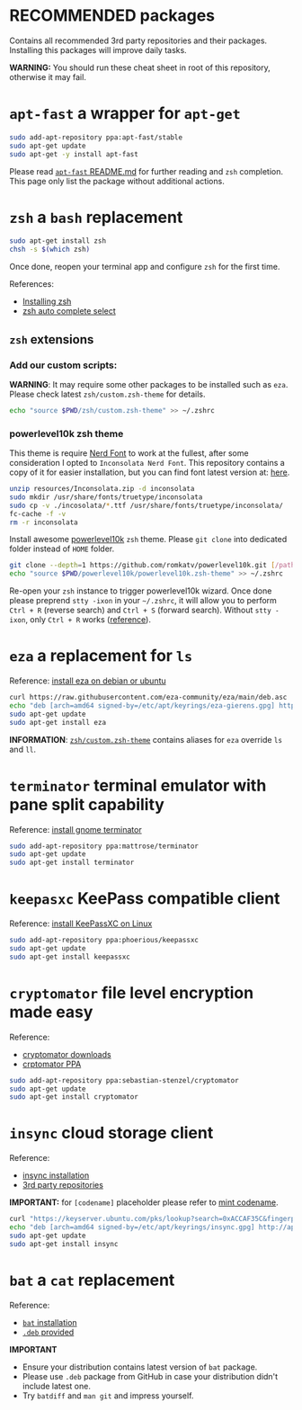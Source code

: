 # RECOMMENDED packages

Contains all recommended 3rd party repositories and their packages. Installing this packages will improve daily tasks.

**WARNING:** You should run these cheat sheet in root of this repository, otherwise it may fail.

# `apt-fast` a wrapper for `apt-get`

```sh
sudo add-apt-repository ppa:apt-fast/stable
sudo apt-get update
sudo apt-get -y install apt-fast
```

Please read [`apt-fast` README.md](../apt-fast/README.md) for further reading and `zsh` completion. This page only list the package without additional actions.

# `zsh` a `bash` replacement

```sh
sudo apt-get install zsh
chsh -s $(which zsh)
```

Once done, reopen your terminal app and configure `zsh` for the first time.

References:
- [Installing zsh](https://github.com/ohmyzsh/ohmyzsh/wiki/Installing-ZSH)
- [zsh auto complete select](https://unix.stackexchange.com/questions/267551/how-can-i-configure-zsh-completion-to-launch-a-menu-for-command-options)

## `zsh` extensions

### Add our custom scripts:

**WARNING**: It may require some other packages to be installed such as `eza`.
Please check latest `zsh/custom.zsh-theme` for details.

```sh
echo "source $PWD/zsh/custom.zsh-theme" >> ~/.zshrc
```

### powerlevel10k zsh theme

This theme is require [Nerd Font](https://www.nerdfonts.com/) to work at the fullest, after some consideration I opted to `Inconsolata Nerd Font`.
This repository contains a copy of it for easier installation, but you can find font latest version at: [here](https://www.nerdfonts.com/font-downloads).

```sh
unzip resources/Inconsolata.zip -d inconsolata
sudo mkdir /usr/share/fonts/truetype/inconsolata
sudo cp -v ./incosolata/*.ttf /usr/share/fonts/truetype/inconsolata/
fc-cache -f -v
rm -r inconsolata
```

Install awesome [powerlevel10k](https://github.com/romkatv/powerlevel10k?tab=readme-ov-file#manual) `zsh` theme. Please `git clone` into dedicated folder instead of `HOME` folder.

```sh
git clone --depth=1 https://github.com/romkatv/powerlevel10k.git [/path/to/powerlevel10k]
echo "source $PWD/powerlevel10k/powerlevel10k.zsh-theme" >> ~/.zshrc
```

Re-open your `zsh` instance to trigger powerlevel10k wizard. Once done please preprend `stty -ixon` in your `~/.zshrc`,
it will allow you to perform `Ctrl + R` (reverse search) and `Ctrl + S` (forward search). Without `stty -ixon`,
only `Ctrl + R` works ([reference](https://stackoverflow.com/questions/791765/unable-to-forward-search-bash-history-similarly-as-with-ctrl-r)).

# `eza` a replacement for `ls`

Reference: [install eza on debian or ubuntu](https://github.com/eza-community/eza/blob/main/INSTALL.md#debian-and-ubuntu)

```sh
curl https://raw.githubusercontent.com/eza-community/eza/main/deb.asc | sudo gpg --dearmor --output /etc/apt/keyrings/eza-gierens.gpg
echo "deb [arch=amd64 signed-by=/etc/apt/keyrings/eza-gierens.gpg] http://deb.gierens.de stable main" | sudo tee /etc/apt/sources.list.d/eza-gierens.list
sudo apt-get update
sudo apt-get install eza
```

**INFORMATION**: [`zsh/custom.zsh-theme`](zsh/custom.zsh-theme) contains aliases for `eza` override `ls` and `ll`.

# `terminator` terminal emulator with pane split capability

Reference: [install gnome terminator](https://github.com/gnome-terminator/terminator/blob/master/INSTALL.md)

```sh
sudo add-apt-repository ppa:mattrose/terminator
sudo apt-get update
sudo apt-get install terminator
```

# `keepasxc` KeePass compatible client

Reference: [install KeePassXC on Linux](https://keepassxc.org/download/#linux)

```sh
sudo add-apt-repository ppa:phoerious/keepassxc
sudo apt-get update
sudo apt-get install keepassxc
```

# `cryptomator` file level encryption made easy

Reference:
- [cryptomator downloads](https://cryptomator.org/downloads/)
- [crptomator PPA](https://launchpad.net/~sebastian-stenzel/+archive/ubuntu/cryptomator)

```sh
sudo add-apt-repository ppa:sebastian-stenzel/cryptomator
sudo apt-get update
sudo apt-get install cryptomator
```

# `insync` cloud storage client

Reference:
- [insync installation](https://www.insynchq.com/downloads/linux#apt)
- [3rd party repositories](../repositories/README.md#adding-3rd-party-repository-in-the-correct-way)

**IMPORTANT:** for `[codename]` placeholder please refer to [mint codename](https://linuxmint.com/download_all.php).

```sh
curl "https://keyserver.ubuntu.com/pks/lookup?search=0xACCAF35C&fingerprint=on&op=get" | sudo gpg --dearmor --output /etc/apt/keyrings/insync.gpg
echo "deb [arch=amd64 signed-by=/etc/apt/keyrings/insync.gpg] http://apt.insync.io/mint [codename] non-free contrib" | sudo tee /etc/apt/sources.list.d/insync.list
sudo apt-get update
sudo apt-get install insync
```

# `bat` a `cat` replacement

Reference:
- [`bat` installation](https://github.com/sharkdp/bat?tab=readme-ov-file#on-ubuntu-using-apt)
- [`.deb` provided](repositories/README.md#deb-installation-provided)

**IMPORTANT**
- Ensure your distribution contains latest version of `bat` package.
- Please use `.deb` package from GitHub in case your distribution didn't include latest one.
- Try `batdiff` and `man git` and impress yourself.
